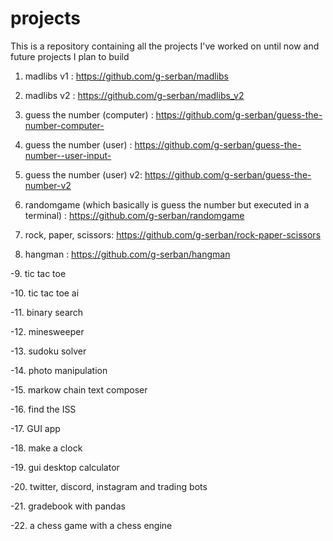 # projects
This is a repository containing all the projects I've worked on until now and future projects I plan to build

1. madlibs v1 : https://github.com/g-serban/madlibs

2. madlibs v2 : https://github.com/g-serban/madlibs_v2

3. guess the number (computer) : https://github.com/g-serban/guess-the-number-computer-

4. guess the number (user) : https://github.com/g-serban/guess-the-number--user-input-

5. guess the number (user) v2: https://github.com/g-serban/guess-the-number-v2

6. randomgame (which basically is guess the number but executed in a terminal) : https://github.com/g-serban/randomgame

7. rock, paper, scissors: https://github.com/g-serban/rock-paper-scissors

8. hangman : https://github.com/g-serban/hangman

-9. tic tac toe 

-10. tic tac toe ai

-11. binary search

-12. minesweeper

-13. sudoku solver

-14. photo manipulation 

-15. markow chain text composer

-16. find the ISS

-17. GUI app

-18. make a clock 

-19. gui desktop calculator

-20. twitter, discord, instagram and trading bots

-21. gradebook with pandas

-22. a chess game with a chess engine 
